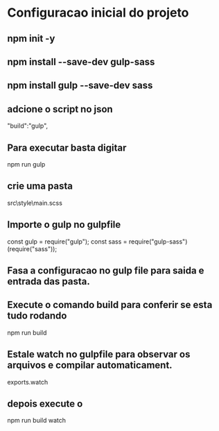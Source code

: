 # Configuracao inicial do projeto

## npm init -y

## npm install --save-dev gulp-sass

## npm install gulp --save-dev sass

## adcione o script no json
"build":"gulp",

## Para executar basta digitar
 npm run gulp

## crie uma pasta 
src\style\main.scss

## Importe o gulp no gulpfile
const gulp = require("gulp");
const sass = require("gulp-sass")(require("sass"));

## Fasa a configuracao no gulp file para saida e entrada das pasta.


## Execute o comando build para conferir se esta tudo rodando
npm run build

## Estale watch no gulpfile para observar os arquivos e compilar automaticament.
exports.watch

## depois execute o  
npm run build watch


